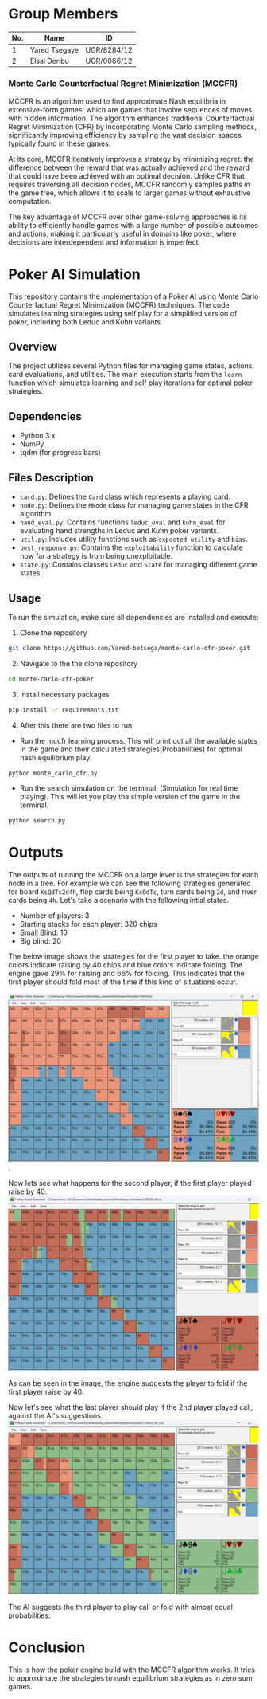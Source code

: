 # Group Members
| No. | Name          | ID           |
|-----|---------------|--------------|
| 1   | Yared Tsegaye | UGR/8284/12  |
| 2   | Elsai Deribu  | UGR/0066/12  |


### Monte Carlo Counterfactual Regret Minimization (MCCFR)

MCCFR is an algorithm used to find approximate Nash equilibria in extensive-form games, which are games that involve sequences of moves with hidden information. The algorithm enhances traditional Counterfactual Regret Minimization (CFR) by incorporating Monte Carlo sampling methods, significantly improving efficiency by sampling the vast decision spaces typically found in these games.

At its core, MCCFR iteratively improves a strategy by minimizing regret: the difference between the reward that was actually achieved and the reward that could have been achieved with an optimal decision. Unlike CFR that requires traversing all decision nodes, MCCFR randomly samples paths in the game tree, which allows it to scale to larger games without exhaustive computation.

The key advantage of MCCFR over other game-solving approaches is its ability to efficiently handle games with a large number of possible outcomes and actions, making it particularly useful in domains like poker, where decisions are interdependent and information is imperfect.


# Poker AI Simulation

This repository contains the implementation of a Poker AI using Monte Carlo Counterfactual Regret Minimization (MCCFR) techniques. The code simulates learning strategies using self play for a simplified version of poker, including both Leduc and Kuhn variants.

## Overview

The project utilizes several Python files for managing game states, actions, card evaluations, and utilities. The main execution starts from the `learn` function which simulates learning and self play iterations for optimal poker strategies.

## Dependencies

- Python 3.x
- NumPy
- tqdm (for progress bars)

## Files Description

- `card.py`: Defines the `Card` class which represents a playing card.
- `node.py`: Defines the `MNode` class for managing game states in the CFR algorithm.
- `hand_eval.py`: Contains functions `leduc_eval` and `kuhn_eval` for evaluating hand strengths in Leduc and Kuhn poker variants.
- `util.py`: Includes utility functions such as `expected_utility` and `bias`.
- `best_response.py`: Contains the `exploitability` function to calculate how far a strategy is from being unexploitable.
- `state.py`: Contains classes `Leduc` and `State` for managing different game states.

## Usage

To run the simulation, make sure all dependencies are installed and execute:
1. Clone the repository
```bash
git clone https://github.com/Yared-betsega/monte-carlo-cfr-poker.git
```

2. Navigate to the the clone repository
```bash
cd monte-carlo-cfr-poker
```

3. Install necessary packages
```bash
pip install -r requirements.txt
```
4. After this there are two files to run
- Run the mccfr learning process. This will print out all the available states in the game and their calculated strategies(Probabilities) for optimal nash equilibrium play.
```bash
python monte_carlo_cfr.py 
```

- Run the search simulation on the terminal. (Simulation for real time playing). This will let you play the simple version of the game in the terminal. 
```bash
python search.py
```

# Outputs
The outputs of running the MCCFR on a large lever is the strategies for each node in a tree. For example we can see the following strategies generated for 
board  `KsQdTc2d4h`, flop cards being `KsQdTc`, turn cards being `2d`, and river cards being `4h`. 
Let's take a scenario with the following intial states.
- Number of players: 3
- Starting stacks for each player: 320 chips
- Small Blind: 10
- Big blind: 20

The below image shows the strategies for the first player to take. the orange colors indicate raising by 40 chips and blue colors indicate folding.
The engine gave 29% for raising and 66% for folding. This indicates that the first player should fold most of the time if this kind of situations occur.

![player_1.png](player_1.png). 


Now lets see what happens for the second player, if the first player played raise by 40.
![player_2.png](player_2.png)

As can be seen in the image, the engine suggests the player to fold if the first player raise by 40.


Now let's see what the last player should play if the 2nd player played call, against the AI's suggestions.
![player_3.png](player_3.png)

The AI suggests the third player to play call or fold with almost equal probabilities. 

# Conclusion
This is how the poker engine build with the MCCFR algorithm works. It tries to approximate the strategies to nash equilibrium strategies as in zero sum games.


